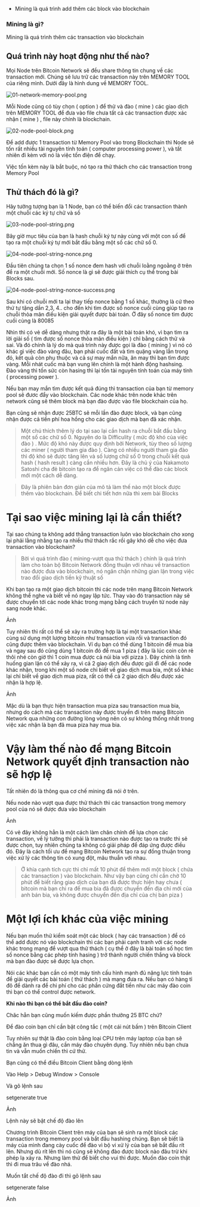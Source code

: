 * Mining là quá trình add thêm các block vào blockchain

### Mining là gì?

Mining là quá trình thêm các transaction vào blockchain

## Quá trình này hoạt động như thế nào?

Mọi Node trên Bitcoin Network sẽ đều share thông tin chung về các transaction mới. Chúng sẽ lưu trữ các transaction này trên MEMORY TOOL của riêng mình. Dưới đây là hình dung về MEMORY TOOL.

![01-network-memory-pool.png](images/01-network-memory-pool.png)

Mỗi Node cũng có tùy chọn ( option ) để thử và đào ( mine ) các giao dịch trên MEMORY TOOL để đưa vào file chưa tất cả các transaction được xác nhận ( mine ) , file này chính là blockchain.

![02-node-pool-block.png](images/02-node-pool-block.png)

Để add được 1 transaction từ Memory Pool vào trong Blockchain thì Node sẽ tốn rất nhiều tài nguyên tính toán ( computer processing power ), và tất nhiên đi kèm với nó là việc tốn điện để chạy.

Việc tốn kèm này là bắt buộc, nó tạo ra thử thách cho các transaction trong  Memory Pool

## Thử thách đó là gì?

Hãy tưởng tượng bạn là 1 Node, bạn có thể biến đổi các transaction thành một chuỗi các ký tự chữ và số

![03-node-pool-string.png](images/03-node-pool-string.png)

Bây giờ mục tiêu của bạn là hash chuỗi ký tự này cùng với một con số để tạo ra một chuỗi ký tự mới bắt đầu bằng một số các chữ số 0.

![04-node-pool-string-nonce.png](images/04-node-pool-string-nonce.png)

Đầu tiên chúng ta chọn 1 số nonce đem hash với chuỗi loằng ngoằng ở trên để ra một chuỗi mới. Số nonce là gì sẽ được giải thích cụ thể trong bài Blocks sau.

![04-node-pool-string-nonce-success.png](images/04-node-pool-string-nonce-success.png)

Sau khi có chuỗi mới ta lại thay tiếp nonce bằng 1 số khác, thường là cứ theo thứ tự tặng dần 2,3, 4.. cho đến khi tìm được số nonce cuối cùng giúp tạo ra chuỗi thỏa mãn điều kiện giải quyết được bài toán. Ở đây số nonce tìm được cuối cùng là 80085

Nhìn thì có vẻ dễ dàng nhưng thật ra đây là một bài toán khó, vì bạn tìm ra lời giải số ( tìm được số nonce thỏa mãn điều kiện ) chỉ bằng cách thử và sai. Và đó chính là lý do mà quá trình này được gọi là đào ( mining ) vì nó có khác gì việc đào vàng đâu, bạn phải cuốc đất và tìm quặng vàng lẫn trong đó, kết quả còn phụ thuộc và cả sự may mắn nữa, ăn may thì bạn tìm được vàng. Mỗi nhát cuốc mà bạn vung lên chính là một hành động hashsing. Đào vàng thì tốn sức còn hasing thì lại tốn tài nguyên tính toán của máy tính ( processing power ).

Nếu bạn may mắn tìm được kết quả đúng thì transaction của bạn từ memory pool sẽ đươc đẩy  vào blockchain.  Các node khác trên node khác trên network cũng sẽ thêm block mà bạn đào được vào file blockchain của họ.

Bạn cũng sẽ nhận được 25BTC sẽ mỗi lần đào được block, và bạn cũng nhận được cả tiền phí hoa hồng cho các giao dịch mà bạn đã xác nhận.



> Một chú thích thêm lý do tại sao lại cần hash ra chuỗi bắt đầu bằng một số các chữ số 0. Nguyên do là Difficulity ( mức độ khó của việc đào ) . Mức độ khó này được quy định bởi Network, tùy theo số lượng các miner  ( người tham gia đào ).  Càng có nhiều người tham gia đào thì độ khó sẽ được tăng lên và số lượng chữ số 0 trong chuỗi kết quả hash ( hash result ) càng cần nhiều hơn.  Đây là chủ ý của Nakamoto Satoshi cha đẻ bitcoin tạo ra để ngăn cản việc có thể đào các block mới một cách dễ dàng.

> Đây là phiên bản đơn giản của mô tả làm thế nào một block được thêm vào blockchain. Để biết chi tiết hơn nữa thì xem bài Blocks

# Tại sao việc mining lại là cần thiết?

Tại sao chúng ta không add thẳng transaction luôn vào blockchain cho xong lại phải lằng nhằng tạo ra nhiều thử thách rắc rồi gây khó dễ cho việc đưa transaction vào blockchain?

> Bời vì quá trình đào ( mining-vượt qua thử thách ) chính là quá trình làm cho toàn bộ Bitcoin Network đồng thuận với nhau về transaction nào được đưa vào blockchain, nó ngăn chặn những gian lận trong việc trao đổi giao dịch tiền kỹ thuật số

Khi bạn tạo ra một giao dịch bitcoin thì các node trên mạng Bitcoin Network không thể nghe và biết về nó ngay lập tức. Thay vào đó transaction này sẽ được chuyển tới các node khác trong mạng bằng cách truyền từ node này sang node khác.

Ảnh

Tuy nhiên thì rất có  thể sẽ xảy ra trường hợp là tại một transaction khác cùng sử dụng một lượng bitcoin như transaction vừa rồi và transaction đó cũng được thêm vào blockchain.  Ví dụ bạn có thể dùng 1 bitcoin để mua bia và ngay sau đó cũng dùng 1 bitcoin đó để mua 1 piza ( đây là lúc coin còn rẻ thôi nhé còn giờ thì 1 coin mua được cả núi bia với pizza ). Đây chính là tình huống gian lận có thể xảy ra, vì cả 2 giao dịch đều được gửi đi để các node khác nhận, trong khi một số node chỉ biết về giao dịch mua bia, một số khác lại chỉ biết về giao dịch mua piza, rất có thể cả 2 giao dịch đều được xác nhận là hợp lệ.

Ảnh

Mặc dù là bạn thực hiện transaction mua piza sau transaction mua bia, nhưng do cách mà các transaction này được truyền đi trên mạng Bitcoin Network qua những con đường lòng vòng nên có sự không thống nhất trong việc xác nhận là bạn đã mua piza hay mua bia.

# Vậy làm thế nào để mạng Bitcoin Network quyết định transaction nào sẽ hợp lệ

Tất nhiên đó là thông qua cơ chế mining đã nói ở trên.

Nếu node nào vượt  qua được thử thách thì các transaction trong memory pool của nó sẽ được đưa vào blockchain

Ảnh

Có vẻ đây không hẳn là một cách làm chân chính để lựa chọn các transaction, về lý tưởng thì phải là transaction nào được tạo ra trước thì sẽ được chọn, tuy nhiên chúng ta không có giải pháp để đáp ứng được điều đó. Đây là cách tối ưu để mạng Bitcoin Network tạo ra sự đồng thuận trong việc xử lý các thông tin có xung đột, mâu thuẫn với nhau.

> Ở khía cạnh tích cực thì chỉ mất 10 phút để thêm mới một block ( chứa các transaction ) vào blockchain. Như vậy bạn cũng chỉ cần chờ 10 phút để biết rằng giao dịch của bạn đã được thực hiện hay chưa ( bitcoin mà bạn chi ra để mua bia đã được chuyển đến địa chỉ mới của anh bán bia, và không được chuyển đến địa chỉ của chị bán piza )

# Một lợi ích khác của việc mining

Nếu bạn muốn thử kiểm soát một các block ( hay các transaction ) để có thể add được nó vào blockchain thì các bạn phải cạnh tranh với các node khác trong mạng để vượt qua thử thách ( cụ thể ở đây là bài toán số học tìm số nonce bằng các phép tính hasing )  trở thành người chiến thắng và block mà bạn đào được sẽ được lựa chọn.

Nói các khác bạn cần có một máy tính cấu hình mạnh đủ năng lực tính toán để giải quyết các bài toán ( thử thách ) mà mạng đưa ra. Nếu bạn có hàng tỉ đô để dành ra để chi phí cho các phần cứng đắt tiền như các máy đào coin thì bạn có thể control được network.

**Khi nào thì bạn có thể bắt đầu đào coin?**

Chăc hẳn bạn cũng muốn kiếm được phần thưởng 25 BTC chứ?

Để đào coin bạn chỉ cần bật công tắc ( một cái nút bấm ) trên Bitcoin Client

Tuy nhiên sự thật là đào coin bằng loại CPU trên máy laptop của bạn sẽ chẳng ăn thua gì đâu, cần máy đào chuyên dụng. Tuy nhiên nếu bạn chưa tin và vẫn muốn chiến thì cứ thử.

Bạn cũng có thể điều Bitcoin Client bằng dòng lệnh

Vào Help > Debug Window > Console

Và gõ lệnh sau 

setgenerate true

Ảnh

Lệnh này sẽ bật chế độ đào lên

Chương trình Bitcoin Client trên  máy của bạn sẽ sinh ra một block các transaction trong memory pool và bắt đầu hashing chúng. Bạn sẽ biết là máy của mình đang cày cuốc để đào vì bộ vi xử lý của bạn sẽ bắt đầu rít lên. Nhưng dù rít lên thì nó cũng sẽ không đào được block nào đâu trừ khi phép lạ xảy ra. Nhưng làm thử để biết cho vui thì được. Muốn đào coin thật thì đi mua trâu về đào nhá.

Muốn tắt chế độ đào đi thì gõ lệnh sau

setgenerate false

Ảnh